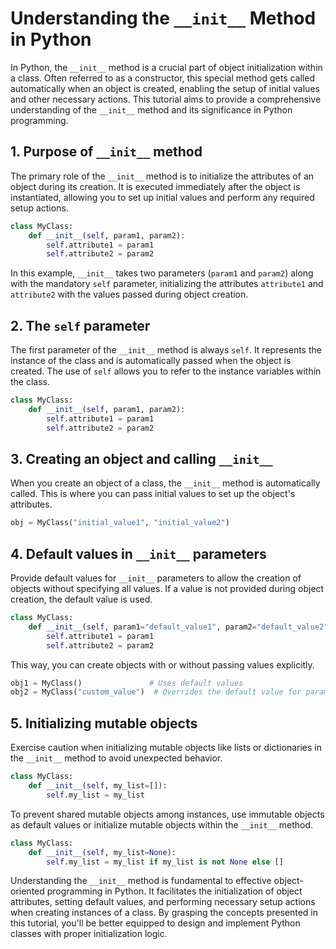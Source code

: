 # Understanding the `__init__` Method in Python

In Python, the `__init__` method is a crucial part of object initialization within a class. Often referred to as a constructor, this special method gets called automatically when an object is created, enabling the setup of initial values and other necessary actions. This tutorial aims to provide a comprehensive understanding of the `__init__` method and its significance in Python programming.

## 1. Purpose of `__init__` method

The primary role of the `__init__` method is to initialize the attributes of an object during its creation. It is executed immediately after the object is instantiated, allowing you to set up initial values and perform any required setup actions.

```python
class MyClass:
    def __init__(self, param1, param2):
        self.attribute1 = param1
        self.attribute2 = param2
```

In this example, `__init__` takes two parameters (`param1` and `param2`) along with the mandatory `self` parameter, initializing the attributes `attribute1` and `attribute2` with the values passed during object creation.

## 2. The `self` parameter

The first parameter of the `__init__` method is always `self`. It represents the instance of the class and is automatically passed when the object is created. The use of `self` allows you to refer to the instance variables within the class.

```python
class MyClass:
    def __init__(self, param1, param2):
        self.attribute1 = param1
        self.attribute2 = param2
```

## 3. Creating an object and calling `__init__`

When you create an object of a class, the `__init__` method is automatically called. This is where you can pass initial values to set up the object's attributes.

```python
obj = MyClass("initial_value1", "initial_value2")
```

## 4. Default values in `__init__` parameters

Provide default values for `__init__` parameters to allow the creation of objects without specifying all values. If a value is not provided during object creation, the default value is used.

```python
class MyClass:
    def __init__(self, param1="default_value1", param2="default_value2"):
        self.attribute1 = param1
        self.attribute2 = param2
```

This way, you can create objects with or without passing values explicitly.

```python
obj1 = MyClass()               # Uses default values
obj2 = MyClass("custom_value")  # Overrides the default value for param1
```

## 5. Initializing mutable objects

Exercise caution when initializing mutable objects like lists or dictionaries in the `__init__` method to avoid unexpected behavior.

```python
class MyClass:
    def __init__(self, my_list=[]):
        self.my_list = my_list
```

To prevent shared mutable objects among instances, use immutable objects as default values or initialize mutable objects within the `__init__` method.

```python
class MyClass:
    def __init__(self, my_list=None):
        self.my_list = my_list if my_list is not None else []
```

Understanding the `__init__` method is fundamental to effective object-oriented programming in Python. It facilitates the initialization of object attributes, setting default values, and performing necessary setup actions when creating instances of a class. By grasping the concepts presented in this tutorial, you'll be better equipped to design and implement Python classes with proper initialization logic.
